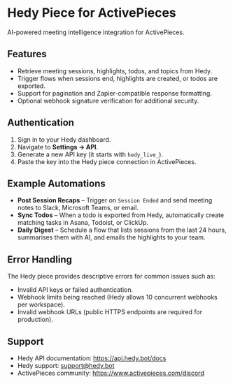 # Hedy Piece for ActivePieces

AI-powered meeting intelligence integration for ActivePieces.

## Features
- Retrieve meeting sessions, highlights, todos, and topics from Hedy.
- Trigger flows when sessions end, highlights are created, or todos are exported.
- Support for pagination and Zapier-compatible response formatting.
- Optional webhook signature verification for additional security.

## Authentication
1. Sign in to your Hedy dashboard.
2. Navigate to **Settings → API**.
3. Generate a new API key (it starts with `hedy_live_`).
4. Paste the key into the Hedy piece connection in ActivePieces.

## Example Automations
- **Post Session Recaps** – Trigger on `Session Ended` and send meeting notes to Slack, Microsoft Teams, or email.
- **Sync Todos** – When a todo is exported from Hedy, automatically create matching tasks in Asana, Todoist, or ClickUp.
- **Daily Digest** – Schedule a flow that lists sessions from the last 24 hours, summarises them with AI, and emails the highlights to your team.

## Error Handling
The Hedy piece provides descriptive errors for common issues such as:
- Invalid API keys or failed authentication.
- Webhook limits being reached (Hedy allows 10 concurrent webhooks per workspace).
- Invalid webhook URLs (public HTTPS endpoints are required for production).

## Support
- Hedy API documentation: https://api.hedy.bot/docs
- Hedy support: support@hedy.bot
- ActivePieces community: https://www.activepieces.com/discord
